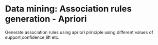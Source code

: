 # Data mining: Association rules generation - Apriori
Generate association rules using apriori principle using different values of support,confidence,lift etc.
